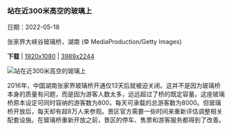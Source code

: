 ### 站在近300米高空的玻璃上

日期：2022-05-18

张家界大峡谷玻璃桥，湖南 (© MediaProduction/Getty Images)

**下载**  |  [1920x1080](https://cn.bing.com/th?id=OHR.GlassBridge_ZH-CN4258621683_1920x1080.jpg)  |  [3989x2244](https://cn.bing.com/th?id=OHR.GlassBridge_ZH-CN4258621683_UHD.jpg)

![站在近300米高空的玻璃上](https://cn.bing.com/th?id=OHR.GlassBridge_ZH-CN4258621683_1920x1080.jpg "张家界大峡谷玻璃桥，湖南 (© MediaProduction/Getty Images)")

2016年，中国湖南张家界玻璃桥开通仅13天后就被迫关闭。这并不是因为玻璃桥本身的质量有问题，而是因为游客人数太多，远远超过了桥的既定容量。这座玻璃桥原本设定可同时容纳的游客数为800，每天可承载的总游客数为8000。但玻璃桥开放后，每天却有超8万人来参观。景区官方需要一些时间来重新评估调整相关配套设施。在玻璃桥重新开放之前，景区的停车、售票和游客服务都得到了改善。
